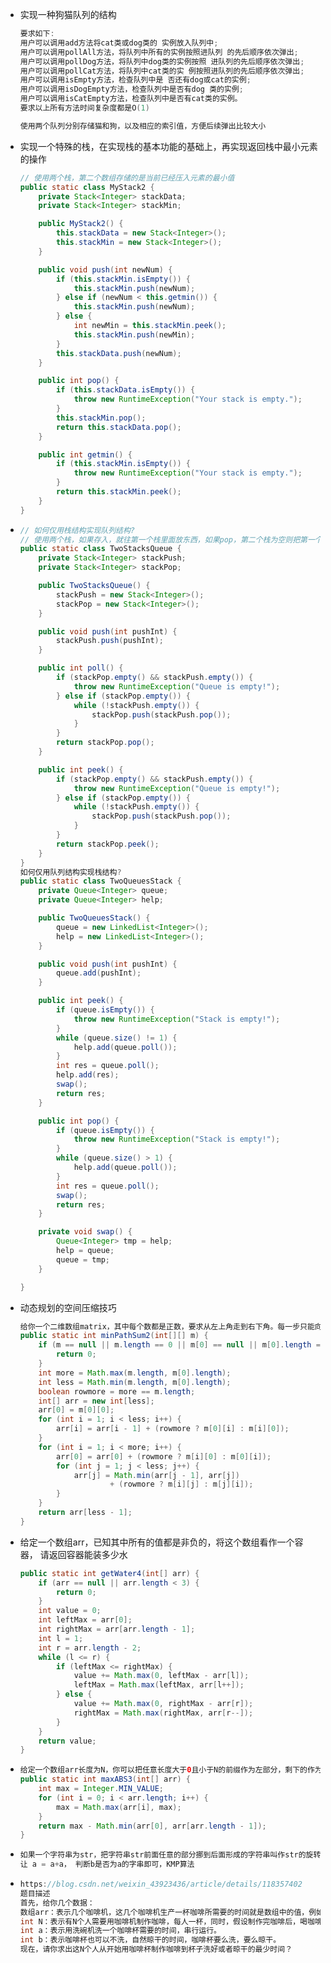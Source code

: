 - 实现一种狗猫队列的结构

  ```java
  要求如下:
  用户可以调用add方法将cat类或dog类的 实例放入队列中;
  用户可以调用pollAll方法，将队列中所有的实例按照进队列 的先后顺序依次弹出;
  用户可以调用pollDog方法，将队列中dog类的实例按照 进队列的先后顺序依次弹出;
  用户可以调用pollCat方法，将队列中cat类的实 例按照进队列的先后顺序依次弹出;
  用户可以调用isEmpty方法，检查队列中是 否还有dog或cat的实例;
  用户可以调用isDogEmpty方法，检查队列中是否有dog 类的实例;
  用户可以调用isCatEmpty方法，检查队列中是否有cat类的实例。
  要求以上所有方法时间复杂度都是O(1)
  
  使用两个队列分别存储猫和狗，以及相应的索引值，方便后续弹出比较大小
  ```

- 实现一个特殊的栈，在实现栈的基本功能的基础上，再实现返回栈中最小元素 的操作

  ```java
  // 使用两个栈，第二个数组存储的是当前已经压入元素的最小值
  public static class MyStack2 {
      private Stack<Integer> stackData;
      private Stack<Integer> stackMin;
  
      public MyStack2() {
          this.stackData = new Stack<Integer>();
          this.stackMin = new Stack<Integer>();
      }
  
      public void push(int newNum) {
          if (this.stackMin.isEmpty()) {
              this.stackMin.push(newNum);
          } else if (newNum < this.getmin()) {
              this.stackMin.push(newNum);
          } else {
              int newMin = this.stackMin.peek();
              this.stackMin.push(newMin);
          }
          this.stackData.push(newNum);
      }
  
      public int pop() {
          if (this.stackData.isEmpty()) {
              throw new RuntimeException("Your stack is empty.");
          }
          this.stackMin.pop();
          return this.stackData.pop();
      }
  
      public int getmin() {
          if (this.stackMin.isEmpty()) {
              throw new RuntimeException("Your stack is empty.");
          }
          return this.stackMin.peek();
      }
  }
  ```

- ```java
  // 如何仅用栈结构实现队列结构?
  // 使用两个栈，如果存入，就往第一个栈里面放东西，如果pop，第二个栈为空则把第一个栈全部倒入后再pop，否则直接pop
  public static class TwoStacksQueue {
      private Stack<Integer> stackPush;
      private Stack<Integer> stackPop;
  
      public TwoStacksQueue() {
          stackPush = new Stack<Integer>();
          stackPop = new Stack<Integer>();
      }
  
      public void push(int pushInt) {
          stackPush.push(pushInt);
      }
  
      public int poll() {
          if (stackPop.empty() && stackPush.empty()) {
              throw new RuntimeException("Queue is empty!");
          } else if (stackPop.empty()) {
              while (!stackPush.empty()) {
                  stackPop.push(stackPush.pop());
              }
          }
          return stackPop.pop();
      }
  
      public int peek() {
          if (stackPop.empty() && stackPush.empty()) {
              throw new RuntimeException("Queue is empty!");
          } else if (stackPop.empty()) {
              while (!stackPush.empty()) {
                  stackPop.push(stackPush.pop());
              }
          }
          return stackPop.peek();
      }
  }
  如何仅用队列结构实现栈结构?
  public static class TwoQueuesStack {
      private Queue<Integer> queue;
      private Queue<Integer> help;
  
      public TwoQueuesStack() {
          queue = new LinkedList<Integer>();
          help = new LinkedList<Integer>();
      }
  
      public void push(int pushInt) {
          queue.add(pushInt);
      }
  
      public int peek() {
          if (queue.isEmpty()) {
              throw new RuntimeException("Stack is empty!");
          }
          while (queue.size() != 1) {
              help.add(queue.poll());
          }
          int res = queue.poll();
          help.add(res);
          swap();
          return res;
      }
  
      public int pop() {
          if (queue.isEmpty()) {
              throw new RuntimeException("Stack is empty!");
          }
          while (queue.size() > 1) {
              help.add(queue.poll());
          }
          int res = queue.poll();
          swap();
          return res;
      }
  
      private void swap() {
          Queue<Integer> tmp = help;
          help = queue;
          queue = tmp;
      }
  
  }
  ```

- 动态规划的空间压缩技巧

  ```java
  给你一个二维数组matrix，其中每个数都是正数，要求从左上角走到右下角。每一步只能向右或者向下，沿途经过的数字要累加起来。最后请返回最小的路径和
  public static int minPathSum2(int[][] m) {
      if (m == null || m.length == 0 || m[0] == null || m[0].length == 0) {
          return 0;
      }
      int more = Math.max(m.length, m[0].length);
      int less = Math.min(m.length, m[0].length); 
      boolean rowmore = more == m.length;
      int[] arr = new int[less];
      arr[0] = m[0][0];
      for (int i = 1; i < less; i++) {
          arr[i] = arr[i - 1] + (rowmore ? m[0][i] : m[i][0]);
      }
      for (int i = 1; i < more; i++) {
          arr[0] = arr[0] + (rowmore ? m[i][0] : m[0][i]);
          for (int j = 1; j < less; j++) {
              arr[j] = Math.min(arr[j - 1], arr[j])
                      + (rowmore ? m[i][j] : m[j][i]);
          }
      }
      return arr[less - 1];
  }
  ```

- 给定一个数组arr，已知其中所有的值都是非负的，将这个数组看作一个容器， 请返回容器能装多少水

  ```java
  public static int getWater4(int[] arr) {
      if (arr == null || arr.length < 3) {
          return 0;
      }
      int value = 0;
      int leftMax = arr[0];
      int rightMax = arr[arr.length - 1];
      int l = 1;
      int r = arr.length - 2;
      while (l <= r) {
          if (leftMax <= rightMax) {
              value += Math.max(0, leftMax - arr[l]);
              leftMax = Math.max(leftMax, arr[l++]);
          } else {
              value += Math.max(0, rightMax - arr[r]);
              rightMax = Math.max(rightMax, arr[r--]);
          }
      }
      return value;
  }
  ```

- ```java
  给定一个数组arr长度为N，你可以把任意长度大于0且小于N的前缀作为左部分，剩下的作为右部分。但是每种划分下都有左部分的最大值和右部分的最大值，请返回最大的，左部分最大值减去右部分最大值的绝对值
  public static int maxABS3(int[] arr) {
      int max = Integer.MIN_VALUE;
      for (int i = 0; i < arr.length; i++) {
          max = Math.max(arr[i], max);
      }
      return max - Math.min(arr[0], arr[arr.length - 1]);
  }
  ```

- ```java
  如果一个字符串为str，把字符串str前面任意的部分挪到后面形成的字符串叫作str的旋转词。比如str="12345"，str的旋转词有"12345"、"23451"、"34512"、"45123"和"51234"。给定两个字符串a和b，请判断a和b是否互为旋转词。
  让 a = a+a， 判断b是否为a的字串即可，KMP算法
  ```

- ```java
  https://blog.csdn.net/weixin_43923436/article/details/118357402
  题目描述
  首先，给你几个数据：
  数组arr：表示几个咖啡机，这几个咖啡机生产一杯咖啡所需要的时间就是数组中的值，例如arr=[2,3,7]就表示第一台咖啡机生产一杯咖啡需要2单位时间，第二台需要3单位时间，第三台需要7单位时间。
  int N：表示有N个人需要用咖啡机制作咖啡，每人一杯，同时，假设制作完咖啡后，喝咖啡时间为0，一口闷。
  int a：表示用洗碗机洗一个咖啡杯需要的时间，串行运行。
  int b：表示咖啡杯也可以不洗，自然晾干的时间，咖啡杯要么洗，要么晾干。
  现在，请你求出这N个人从开始用咖啡杯制作咖啡到杯子洗好或者晾干的最少时间？
  ```
